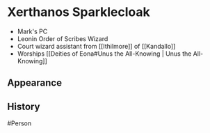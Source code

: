 # Xerthanos Sparklecloak
- Mark's PC
- Leonin Order of Scribes Wizard
- Court wizard assistant from [[Ithilmore]] of [[Kandallo]]
- Worships [[Deities of Eona#Unus the All-Knowing | Unus the All-Knowing]] 

## Appearance


## History


#Person